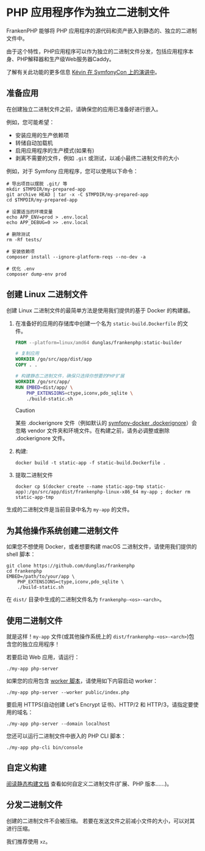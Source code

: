 # PHP 应用程序作为独立二进制文件

FrankenPHP 能够将 PHP 应用程序的源代码和资产嵌入到静态的、独立的二进制文件中。

由于这个特性，PHP应用程序可以作为独立的二进制文件分发，包括应用程序本身、PHP解释器和生产级Web服务器Caddy。

了解有关此功能的更多信息 [Kévin 在 SymfonyCon 上的演讲中](https://dunglas.dev/2023/12/php-and-symfony-apps-as-standalone-binaries/)。

## 准备应用

在创建独立二进制文件之前，请确保您的应用已准备好进行嵌入。

例如，您可能希望：

* 安装应用的生产依赖项
* 转储自动加载机
* 启用应用程序的生产模式(如果有)
* 剥离不需要的文件，例如 `.git` 或测试，以减小最终二进制文件的大小

例如，对于 Symfony 应用程序，您可以使用以下命令：

```console
# 导出项目以摆脱 .git/ 等
mkdir $TMPDIR/my-prepared-app
git archive HEAD | tar -x -C $TMPDIR/my-prepared-app
cd $TMPDIR/my-prepared-app

# 设置适当的环境变量
echo APP_ENV=prod > .env.local
echo APP_DEBUG=0 >> .env.local

# 删除测试
rm -Rf tests/

# 安装依赖项
composer install --ignore-platform-reqs --no-dev -a

# 优化 .env
composer dump-env prod
```

## 创建 Linux 二进制文件

创建 Linux 二进制文件的最简单方法是使用我们提供的基于 Docker 的构建器。

1. 在准备好的应用的存储库中创建一个名为 `static-build.Dockerfile` 的文件。

    ```dockerfile
    FROM --platform=linux/amd64 dunglas/frankenphp:static-builder

    # 复制应用
    WORKDIR /go/src/app/dist/app
    COPY . .

    # 构建静态二进制文件，确保只选择你想要的PHP扩展
    WORKDIR /go/src/app/
    RUN EMBED=dist/app/ \
        PHP_EXTENSIONS=ctype,iconv,pdo_sqlite \
        ./build-static.sh
    ```

    > [!CAUTION]
    >
    > 某些 .dockerignore 文件（例如默认的 [symfony-docker .dockerignore](https://github.com/dunglas/symfony-docker/blob/main/.dockerignore)）会忽略 vendor
    > 文件夹和环境文件。在构建之前，请务必调整或删除 .dockerignore 文件。

2. 构建:

    ```console
    docker build -t static-app -f static-build.Dockerfile .
    ```

3. 提取二进制文件

    ```console
    docker cp $(docker create --name static-app-tmp static-app):/go/src/app/dist/frankenphp-linux-x86_64 my-app ; docker rm static-app-tmp
    ```

生成的二进制文件是当前目录中名为 `my-app` 的文件。

## 为其他操作系统创建二进制文件

如果您不想使用 Docker，或者想要构建 macOS 二进制文件，请使用我们提供的 shell 脚本：

```console
git clone https://github.com/dunglas/frankenphp
cd frankenphp
EMBED=/path/to/your/app \
    PHP_EXTENSIONS=ctype,iconv,pdo_sqlite \
    ./build-static.sh
```

在 `dist/` 目录中生成的二进制文件名为 `frankenphp-<os>-<arch>`。

## 使用二进制文件

就是这样！`my-app` 文件(或其他操作系统上的 `dist/frankenphp-<os>-<arch>`)包含您的独立应用程序！

若要启动 Web 应用，请运行：

```console
./my-app php-server
```

如果您的应用包含 [worker 脚本](worker.md)，请使用如下内容启动 worker：

```console
./my-app php-server --worker public/index.php
```

要启用 HTTPS(自动创建 Let's Encrypt 证书)、HTTP/2 和 HTTP/3，请指定要使用的域名：

```console
./my-app php-server --domain localhost
```

您还可以运行二进制文件中嵌入的 PHP CLI 脚本：

```console
./my-app php-cli bin/console
```

## 自定义构建

[阅读静态构建文档](static.md) 查看如何自定义二进制文件(扩展、PHP 版本......)。

## 分发二进制文件

创建的二进制文件不会被压缩。
若要在发送文件之前减小文件的大小，可以对其进行压缩。

我们推荐使用 `xz`。
